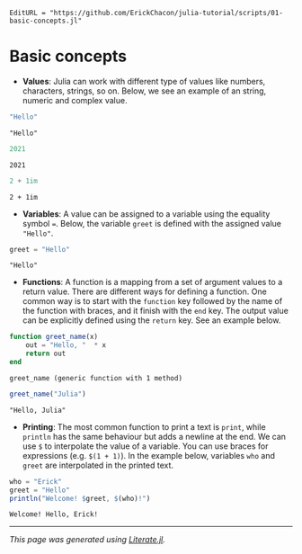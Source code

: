 ```@meta
EditURL = "https://github.com/ErickChacon/julia-tutorial/scripts/01-basic-concepts.jl"
```

# Basic concepts

- **Values**: Julia can work with different type of values like numbers, characters,
strings, so on. Below, we see an example of an string, numeric and complex value.

````julia
"Hello"
````

````
"Hello"
````

````julia
2021
````

````
2021
````

````julia
2 + 1im
````

````
2 + 1im
````

- **Variables**: A value can be assigned to a variable using the equality symbol `=`.
Below, the variable `greet` is defined with the assigned value `"Hello"`.

````julia
greet = "Hello"
````

````
"Hello"
````

- **Functions**: A function is a mapping from a set of argument values to a return
value. There are different ways for defining a function. One common way is to start with
the `function` key followed by the name of the function with braces, and it finish with
the `end` key. The output value can be explicitly defined using the `return` key. See an
example below.

````julia
function greet_name(x)
    out = "Hello, "  * x
    return out
end
````

````
greet_name (generic function with 1 method)
````

````julia
greet_name("Julia")
````

````
"Hello, Julia"
````

- **Printing**: The most common function to print a text is `print`, while `println` has
the same behaviour but adds a newline at the end. We can use `$` to interpolate the
value of a variable. You can use braces for expressions (e.g. `$(1 + 1)`). In the
example below, variables `who` and `greet` are interpolated in the printed text.

````julia
who = "Erick"
greet = "Hello"
println("Welcome! $greet, $(who)!")
````

````
Welcome! Hello, Erick!

````

---

*This page was generated using [Literate.jl](https://github.com/fredrikekre/Literate.jl).*

